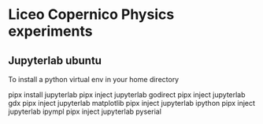 # Liceo Copernico Physics experiments

## Jupyterlab ubuntu

To install a python virtual env in your home directory

pipx install jupyterlab
pipx inject jupyterlab godirect
pipx inject jupyterlab gdx
pipx inject jupyterlab matplotlib
pipx inject jupyterlab ipython
pipx inject jupyterlab ipympl
pipx inject jupyterlab pyserial
